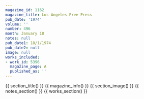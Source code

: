 ```yaml
---
magazine_id: 1162
magazine_title: Los Angeles Free Press
pub_date: '1974'
volume: ''
number: 496
month: January 18
notes: null
pub_date1: 18/1/1974
pub_date2: null
image: null
works_included:
- work_id: 5396
  magazine_page: A
  published_as: ''
---
```


{{ section_title() }}
{{ magazine_info() }}
{{ section_image() }}
{{ notes_section() }}
{{ works_section() }}
